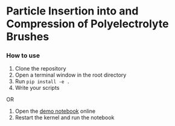 # Particle Insertion into and Compression of Polyelectrolyte Brushes

### How to use
1. Clone the repository
1. Open a terminal window in the root directory
2. Run ```pip install -e .```
3. Write your scripts

OR

1. Open the [demo notebook](https://mybinder.org/v2/gh/leon-a-smook/picbad/HEAD?urlpath=%2Fdoc%2Ftree%2Fpicbad-demo.ipynb) online
2. Restart the kernel and run the notebook
